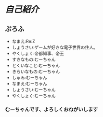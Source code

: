 # *自己紹介*
## ぷろふ
- なまえ:Re:Z
- しょうさい:ゲームが好きな電子世界の住人。
- やくしょく:帝都知事、帝王
- すきなもの:むーちゃん
- とくいなこと:むーちゃん
- きらいなもの:むーちゃん
- しゅみ:むーちゃん
- なまえ:むーちゃん
- しょうさい:むーちゃん
- やくしょく:むーちゃん
### むーちゃんです、よろしくおねがいします
